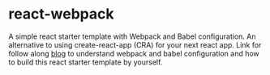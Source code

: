 # react-webpack
A simple react starter template with Webpack and Babel configuration. An alternative to using create-react-app (CRA) for your next react app.
Link for follow along [blog](https://dev.to/riyanegi/setting-up-webpack-5-with-react-and-babel-from-scratch-2021-271l) to understand webpack and babel configuration and how to build this react starter template by yourself. 
